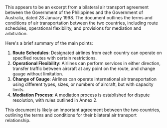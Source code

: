 This appears to be an excerpt from a bilateral air transport agreement between the Government of the Philippines and the Government of Australia, dated 28 January 1998. The document outlines the terms and conditions of air transportation between the two countries, including route schedules, operational flexibility, and provisions for mediation and arbitration.

Here's a brief summary of the main points:

1. **Route Schedules**: Designated airlines from each country can operate on specified routes with certain restrictions.
2. **Operational Flexibility**: Airlines can perform services in either direction, transfer traffic between aircraft at any point on the route, and change gauge without limitation.
3. **Change of Gauge**: Airlines can operate international air transportation using different types, sizes, or numbers of aircraft, but with capacity limits.
4. **Mediation Process**: A mediation process is established for dispute resolution, with rules outlined in Annex 2.

This document is likely an important agreement between the two countries, outlining the terms and conditions for their bilateral air transport relationship.